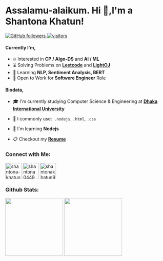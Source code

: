 <h1 align="left">Assalamu-alaikum.
Hi 👋,I'm a Shantona Khatun!</h1>

<p align="left">
 <a href="https://github.com/shantonakhatun9544?tab=followers">
    <img alt="GitHub followers" src="https://img.shields.io/github/followers/shantonakhatun9544?color=green&logo=github">
  </a>
  <a href="https://github.com/shantonakhatun9544">
    <img src="https://komarev.com/ghpvc/?username=shantonakhatun9544" alt="visitors" />
  </a>
</p>

#### Currently I'm,

- :fire: Interested in **CP / Algo-DS** and **AI / ML**
- ⌛ Solving Problems on **[Leetcode](https://leetcode.com/aburifat/)** and **[LightOJ](https://lightoj.com/user/abu-rifat)**
- 🌱 Learning **NLP, Sentiment Analysis, BERT**
- 💼 Open to Work for **Softwere Engineer** Role

#### Biodata,
- 🎓 I'm currently studying Computer Science & Engineering at **[Dhaka International University](https://bu.ac.bd/)**

- 🧾️ I commonly use:` .nodejs`, `.html`, `.css`

- 📖 I'm learning **Nodejs**

- 📋 Checkout my **[Resume](#)**

<h3 align="left">Connect with Me:</h3>
<p align="left">
<a href="https://linkedin.com/in/shantona-khatun-a99044190/" target="blank"><img align="center" src="" alt="shantona-khatun-a99044190" height="50" width="50" /></a>
<a href="https://fb.com/shantona0449/" target="blank"><img align="center" src="" alt="shantona0449" height="50" width="50" /></a>
<a href="https://myaccount.google.com/?hl=en&utm_source=OGB&utm_medium=act" target="blank"><img align="center" src="" alt="shantonakhatun9544@gmail.com" height="50" width="50" /></a>
</p>

### Github Stats:

<p float="left">
<img height="180em" src="https://github-readme-stats.vercel.app/api?username=shantonakhatun9544&show_icons=true&hide_border=true&&count_private=true&include_all_commits=true" /> 
<img height="180em" src="https://github-readme-stats.vercel.app/api/top-langs/?username=shantonakhatun9544&show_icons=true&hide_border=true&layout=compact&langs_count=8"/>
</p>
